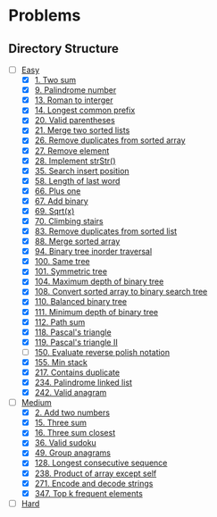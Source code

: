 # Problems

## Directory Structure

- [ ] [Easy](src/easy)
  - [x] [1. Two sum](src/easy/two_sum.rs)
  - [x] [9. Palindrome number](src/easy/palindrome_number.rs)
  - [x] [13. Roman to interger](src/easy/roman_to_integer.rs)
  - [x] [14. Longest common prefix](src/easy/longest_common_prefix.rs)
  - [x] [20. Valid parentheses](src/easy/valid_parentheses.rs)
  - [x] [21. Merge two sorted lists](src/easy/merge_two_sorted_lists.rs)
  - [x] [26. Remove duplicates from sorted array](src/easy/remove_duplicates_from_sorted_array.rs)
  - [x] [27. Remove element](src/easy/remove_element.rs)
  - [x] [28. Implement strStr()](src/easy/implement_strstr.rs)
  - [x] [35. Search insert position](src/easy/search_insert_position.rs)
  - [x] [58. Length of last word](src/easy/length_of_last_word.rs)
  - [x] [66. Plus one](src/easy/plus_one.rs)
  - [x] [67. Add binary](src/easy/add_binary.rs)
  - [x] [69. Sqrt(x)](src/easy/sqrt_x.rs)
  - [x] [70. Climbing stairs](src/easy/climbing_stairs.rs)
  - [x] [83. Remove duplicates from sorted list](src/easy/remove_duplicates_from_sorted_list.rs)
  - [x] [88. Merge sorted array](src/easy/merge_sorted_array.rs)
  - [x] [94. Binary tree inorder traversal](src/easy/binary_tree_inorder_traversal.rs)
  - [x] [100. Same tree](src/easy/same_tree.rs)
  - [x] [101. Symmetric tree](src/easy/symmetric_tree.rs)
  - [x] [104. Maximum depth of binary tree](src/easy/maximum_depth_of_binary_tree.rs)
  - [x] [108. Convert sorted array to binary search tree](src/easy/convert_sorted_array_to_binary_search_tree.rs)
  - [x] [110. Balanced binary tree](src/easy/balanced_binary_tree.rs)
  - [x] [111. Minimum depth of binary tree](src/easy/minimum_depth_of_binary_tree.rs)
  - [x] [112. Path sum](src/easy/path_sum.rs)
  - [x] [118. Pascal's triangle](src/easy/pascals_triangle.rs)
  - [x] [119. Pascal's triangle II](src/easy/pascals_triangle.rs)
  - [ ] [150. Evaluate reverse polish notation](src/easy/evaluate_reverse_polish_notation.rs)
  - [x] [155. Min stack](src/easy/min_stack.rs)
  - [x] [217. Contains duplicate](src/easy/contains_duplicate.rs)
  - [x] [234. Palindrome linked list](src/easy/palindrome_linked_list.rs)
  - [x] [242. Valid anagram](src/easy/valid_anagram.rs)
- [ ] [Medium](src/medium)
  - [x] [2. Add two numbers](src/medium/add_two_numbers.rs)
  - [x] [15. Three sum](src/medium/three_sum.rs)
  - [x] [16. Three sum closest](src/medium/three_sum_closest.rs)
  - [x] [36. Valid sudoku](src/medium/valid_sudoku.rs)
  - [x] [49. Group anagrams](src/medium/group_anagrams.rs)
  - [x] [128. Longest consecutive sequence](src/medium/longest_consecutive_sequence.rs)
  - [x] [238. Product of array except self](src/medium/product_of_array_except_self.rs)
  - [x] [271. Encode and decode strings](src/medium/encode_and_decode_strings.rs)
  - [x] [347. Top k frequent elements](src/medium/top_k_frequent_elements.rs)
- [ ] [Hard](src/hard)
